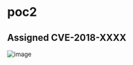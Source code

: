 # poc2
## Assigned CVE-2018-XXXX
![image](https://github.com/bigric3/poc2/blob/master/Video_2018-03-29_130558.gif)
